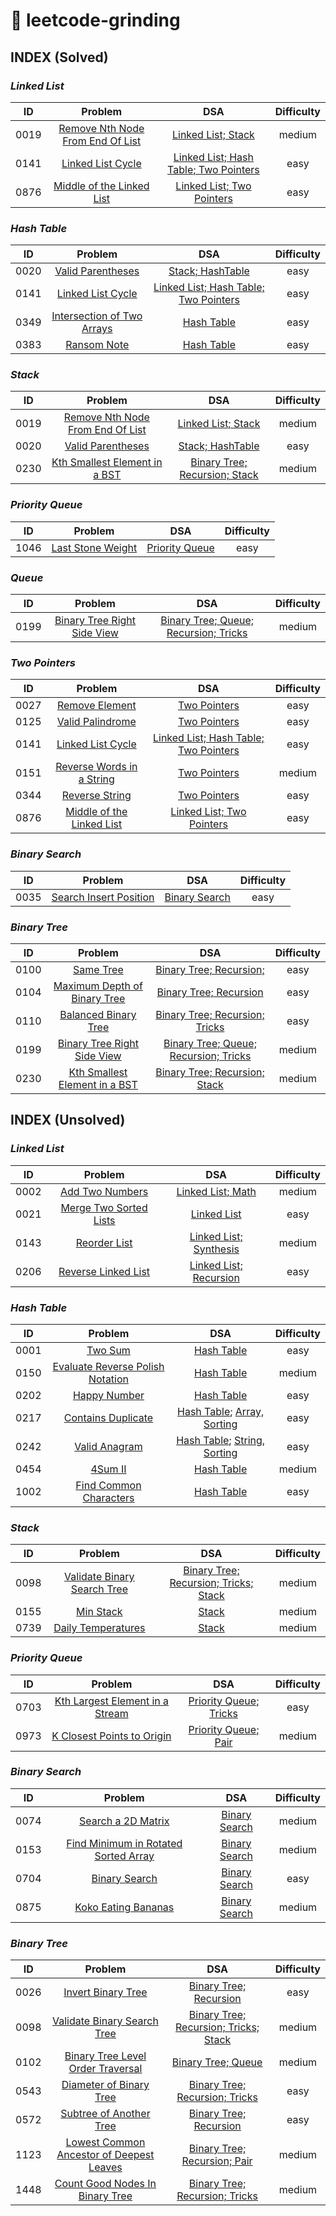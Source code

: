 # 🎯 leetcode-grinding

## INDEX (Solved)

### *Linked List*
|               ID               |                               Problem                                  |     DSA     | Difficulty |
|:------------------------------:|:----------------------------------------------------------------------:|:-----------:|:----------:|
|0019|[Remove Nth Node From End Of List](https://leetcode.cn/problems/remove-nth-node-from-end-of-list/description/)|[Linked List; Stack](./source/cpp/0019.cpp)|   medium   |
|0141|[Linked List Cycle](https://leetcode.cn/problems/linked-list-cycle/description/)|[Linked List; Hash Table; Two Pointers](./source/cpp/0141.cpp)|   easy   |
|0876|[Middle of the Linked List](https://leetcode.cn/problems/middle-of-the-linked-list/description/)|[Linked List; Two Pointers](./source/cpp/0876.cpp)|   easy   |


### *Hash Table*
|               ID               |                               Problem                                  |     DSA     | Difficulty |
|:------------------------------:|:----------------------------------------------------------------------:|:-----------:|:----------:|
|0020|[Valid Parentheses](https://leetcode.cn/problems/valid-parentheses/description/)|[Stack; HashTable](./source/cpp/0020.cpp)|   easy   |
|0141|[Linked List Cycle](https://leetcode.cn/problems/linked-list-cycle/description/)|[Linked List; Hash Table; Two Pointers](./source/cpp/0141.cpp)|   easy   |
|0349|[Intersection of Two Arrays](https://leetcode.cn/problems/intersection-of-two-arrays/description/)|[Hash Table](./source/cpp/0349.cpp)|   easy   |
|0383|[Ransom Note](https://leetcode.cn/problems/ransom-note/description/)|[Hash Table](./source/cpp/0383.cpp)|   easy   |


### *Stack*
|               ID               |                               Problem                                  |     DSA     | Difficulty |
|:------------------------------:|:----------------------------------------------------------------------:|:-----------:|:----------:|
|0019|[Remove Nth Node From End Of List](https://leetcode.cn/problems/remove-nth-node-from-end-of-list/description/)|[Linked List; Stack](./source/cpp/0019.cpp)|   medium   |
|0020|[Valid Parentheses](https://leetcode.cn/problems/valid-parentheses/description/)|[Stack; HashTable](./source/cpp/0020.cpp)|   easy   |
|0230|[Kth Smallest Element in a BST](https://leetcode.cn/problems/kth-smallest-element-in-a-bst/description/)|[Binary Tree; Recursion; Stack](./source/cpp/0230.cpp)|   medium   |


### *Priority Queue*
|               ID               |                               Problem                                  |     DSA     | Difficulty |
|:------------------------------:|:----------------------------------------------------------------------:|:-------------:|:----------:|
|1046|[Last Stone Weight](https://leetcode.cn/problems/last-stone-weight/description/)|[Priority Queue](./source/cpp/1046.cpp)|   easy   |


### *Queue*
|               ID               |                               Problem                                  |     DSA     | Difficulty |
|:------------------------------:|:----------------------------------------------------------------------:|:-----------:|:----------:|
|0199|[Binary Tree Right Side View](https://leetcode.cn/problems/binary-tree-right-side-view/description/)|[Binary Tree; Queue; Recursion; Tricks](./source/cpp/0199.cpp)|   medium   |


### *Two Pointers*
|               ID               |                               Problem                                  |     DSA     | Difficulty |
|:------------------------------:|:----------------------------------------------------------------------:|:-----------:|:----------:|
|0027|[Remove Element](https://leetcode.cn/problems/remove-element/description/)|[Two Pointers](./source/cpp/0027.cpp)|   easy   |
|0125|[Valid Palindrome](https://leetcode.cn/problems/valid-palindrome/description/)|[Two Pointers](./source/cpp/0125.cpp)|   easy   |
|0141|[Linked List Cycle](https://leetcode.cn/problems/linked-list-cycle/description/)|[Linked List; Hash Table; Two Pointers](./source/cpp/0141.cpp)|   easy   |
|0151|[Reverse Words in a String](https://leetcode.cn/problems/reverse-words-in-a-string/description/)|[Two Pointers](./source/cpp/0151.cpp)|   medium   |
|0344|[Reverse String](https://leetcode.cn/problems/reverse-string/description/)|[Two Pointers](./source/cpp/0344.cpp)|   easy   |
|0876|[Middle of the Linked List](https://leetcode.cn/problems/middle-of-the-linked-list/description/)|[Linked List; Two Pointers](./source/cpp/0876.cpp)|   easy   |


### *Binary Search*
|               ID               |                               Problem                                  |     DSA     | Difficulty |
|:------------------------------:|:----------------------------------------------------------------------:|:-----------:|:----------:|
|0035|[Search Insert Position](https://leetcode.cn/problems/search-insert-position/description/)|[Binary Search](./source/cpp/0035.cpp)|   easy   |


### *Binary Tree*
|               ID               |                               Problem                                  |     DSA     | Difficulty |
|:------------------------------:|:----------------------------------------------------------------------:|:-----------:|:----------:|
|0100|[Same Tree](https://leetcode.cn/problems/same-tree/description/)|[Binary Tree; Recursion;](./source/cpp/0100.cpp)|   easy   |
|0104|[Maximum Depth of Binary Tree](https://leetcode.cn/problems/maximum-depth-of-binary-tree/description/)|[Binary Tree; Recursion](./source/cpp/0104.cpp)|   easy   |
|0110|[Balanced Binary Tree](https://leetcode.cn/problems/balanced-binary-tree/description/)|[Binary Tree; Recursion; Tricks](./source/cpp/0110.cpp)|   easy   |
|0199|[Binary Tree Right Side View](https://leetcode.cn/problems/binary-tree-right-side-view/description/)|[Binary Tree; Queue; Recursion; Tricks](./source/cpp/0199.cpp)|   medium   |
|0230|[Kth Smallest Element in a BST](https://leetcode.cn/problems/kth-smallest-element-in-a-bst/description/)|[Binary Tree; Recursion; Stack](./source/cpp/0230.cpp)|   medium   |


## INDEX (Unsolved)

### *Linked List*
|               ID               |                               Problem                                  |     DSA     | Difficulty |
|:------------------------------:|:----------------------------------------------------------------------:|:-------------:|:----------:|
|0002|[Add Two Numbers](https://leetcode.cn/problems/add-two-numbers/description/)|[Linked List; Math](./source/cpp/unsolved/0002.cpp)|   medium   |
|0021|[Merge Two Sorted Lists](https://leetcode.cn/problems/merge-two-sorted-lists/description/)|[Linked List](./source/cpp/unsolved/0021.cpp)|   easy   |
|0143|[Reorder List](https://leetcode.cn/problems/reorder-list/description/)|[Linked List; Synthesis](./source/cpp/unsolved/0143.cpp)|   medium   |
|0206|[Reverse Linked List](https://leetcode.cn/problems/reverse-linked-list/description/)|[Linked List; Recursion](./source/cpp/unsolved/0206.cpp)|   easy   |


### *Hash Table*
|               ID               |                               Problem                                  |     DSA     | Difficulty |
|:------------------------------:|:----------------------------------------------------------------------:|:-------------:|:----------:|
|0001|[Two Sum](https://leetcode.cn/problems/two-sum/description/)|[Hash Table](./soure/cpp/unsolved/0001.cpp)|   easy   |
|0150|[Evaluate Reverse Polish Notation](https://leetcode.cn/problems/evaluate-reverse-polish-notation/description/)|[Hash Table](./source/cpp/unsolved/0155.cpp)|   medium   |
|0202|[Happy Number](https://leetcode.cn/problems/happy-number/description/)|[Hash Table](./source/cpp/unsolved/0202.cpp)|   easy   |
|0217|[Contains Duplicate](https://leetcode.cn/problems/contains-duplicate/description/)|[Hash Table](./source/cpp/unsolved/0217.cpp); [Array, Sorting](./source/c/unsolved/0217.c)|   easy   |
|0242|[Valid Anagram](https://leetcode.cn/problems/valid-anagram/description/)|[Hash Table](./source/cpp/unsolved/0242.cpp); [String, Sorting](./source/c/unsolved/0242.c)|   easy   |
|0454|[4Sum II](https://leetcode.cn/problems/4sum-ii/description/)|[Hash Table](./source/cpp/unsolved/0454.cpp)|   medium   |
|1002|[Find Common Characters](https://leetcode.cn/problems/find-common-characters/description/)|[Hash Table](./source/cpp/unsolved/1002.cpp)|   easy   |


### *Stack*
|               ID               |                               Problem                                  |     DSA     | Difficulty |
|:------------------------------:|:----------------------------------------------------------------------:|:-------------:|:----------:|
|0098|[Validate Binary Search Tree](https://leetcode.cn/problems/validate-binary-search-tree/description/)|[Binary Tree; Recursion; Tricks; Stack](./source/cpp/unsolved/0098.cpp)|   medium   |
|0155|[Min Stack](https://leetcode.cn/problems/min-stack/description/)|[Stack](./source/cpp/unsolved/0155.cpp)|   medium   |
|0739|[Daily Temperatures](https://leetcode.cn/problems/daily-temperatures/description/)|[Stack](./source/cpp/unsolved/0739.cpp)|   medium   |


### *Priority Queue*
|               ID               |                               Problem                                  |     DSA     | Difficulty |
|:------------------------------:|:----------------------------------------------------------------------:|:-------------:|:----------:|
|0703|[Kth Largest Element in a Stream](https://leetcode.cn/problems/kth-largest-element-in-a-stream/description/)|[Priority Queue; Tricks](./source/cpp/unsolved/0703.cpp)|   easy   |
|0973|[K Closest Points to Origin](https://leetcode.cn/problems/k-closest-points-to-origin/description/)|[Priority Queue; Pair](./source/cpp/unsolved/0973.cpp)|   medium   |



### *Binary Search*
|               ID               |                               Problem                                  |     DSA     | Difficulty |
|:------------------------------:|:----------------------------------------------------------------------:|:-------------:|:----------:|
|0074|[Search a 2D Matrix](https://leetcode.cn/problems/search-a-2d-matrix/description/)|[Binary Search](./source/cpp/unsolved/0074.cpp)|   medium   |
|0153|[Find Minimum in Rotated Sorted Array](https://leetcode.cn/problems/find-minimum-in-rotated-sorted-array/description/)|[Binary Search](./source/cpp/unsolved/0153.cpp)|   medium   |
|0704|[Binary Search](https://leetcode.cn/problems/binary-search/description/)|[Binary Search](./source/cpp/unsolved/0704.cpp)|   easy   |
|0875|[Koko Eating Bananas](https://leetcode.cn/problems/koko-eating-bananas/description/)|[Binary Search](./source/cpp/unsolved/0875.cpp)|   medium   |


### *Binary Tree*
|               ID               |                               Problem                                  |     DSA     | Difficulty |
|:------------------------------:|:----------------------------------------------------------------------:|:-------------:|:----------:|
|0026|[Invert Binary Tree](https://leetcode.cn/problems/invert-binary-tree/description/)|[Binary Tree; Recursion](./source/cpp/unsolved/0026.cpp)|   easy   |
|0098|[Validate Binary Search Tree](https://leetcode.cn/problems/validate-binary-search-tree/description/)|[Binary Tree; Recursion; Tricks; Stack](./source/cpp/unsolved/0098.cpp)|   medium   |
|0102|[Binary Tree Level Order Traversal](https://leetcode.cn/problems/binary-tree-level-order-traversal/description/)|[Binary Tree; Queue](./source/cpp/unsolved/0102.cpp)|   medium   |
|0543|[Diameter of Binary Tree](https://leetcode.cn/problems/diameter-of-binary-tree/description/)|[Binary Tree; Recursion; Tricks](./source/cpp/unsolved/0543.cpp)|   easy   |
|0572|[Subtree of Another Tree](https://leetcode.cn/problems/subtree-of-another-tree/description/)|[Binary Tree; Recursion](./source/cpp/unsolved/0572.cpp)|   easy   |
|1123|[Lowest Common Ancestor of Deepest Leaves](https://leetcode.cn/problems/lowest-common-ancestor-of-deepest-leaves/description/)|[Binary Tree; Recursion; Pair](./source/cpp/unsolved/1123.cpp)|   medium   |
|1448|[Count Good Nodes In Binary Tree](https://leetcode.cn/problems/count-good-nodes-in-binary-tree/description/)|[Binary Tree; Recursion; Tricks](./source/cpp/unsolved/1448.cpp)|   medium   |
